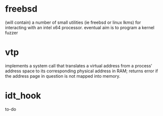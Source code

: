 # freebsd
(will contain) a number of small utilities (ie freebsd or linux lkms) for interacting with an intel x64 processor. eventual aim is to program a kernel fuzzer

# vtp
implements a system call that translates a virtual address from a process' address space to its corresponding physical address in RAM; returns error if the address page in question is not mapped into memory.

# idt_hook
to-do

